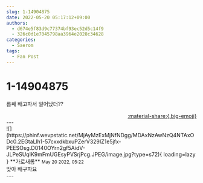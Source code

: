 ```yaml
---
slug: 1-14904875
date: 2022-05-20 05:17:12+09:00
authors:
  - d674e5f83d9c77374bf93ec52d5c14f9
  - 326c0d1e7045798aa3964e2028c34628
categories:
  - Saerom
tags:
  - Fan Post
---
```


# 1-14904875

<div class="post-container" markdown="1">
<div class="content-container md-sidebar__scrollwrap" markdown="1">

롬쌔 배고파서 일어났더??

</div>
</div>

<div style="text-align: right;" markdown="1">
<a href="https://weverse.io/fromis9/fanpost/1-14904875" style="text-align: right;">:material-share:{.big-emoji}</a>
</div>
---

<div class="comments-container md-sidebar__scrollwrap" markdown="1">
<div class="comment" markdown="1">
<div class='id-container' markdown="1">
![](https://phinf.wevpstatic.net/MjAyMzExMjNfNDgg/MDAxNzAwNzQ4NTAxODc0.2EGtaLlh1-57cxxdkbxuPZerV329IZ1e5jfx-PEESOsg.D0140OYrn2gf5AidV-JLPeSUqIK9mFmUGEsyPVSrjPcg.JPEG/image.jpg?type=s72){ loading=lazy }
**<span class="artist">가로새롬</span>** <small>May 20 2022, 05:22</small><br>
</div>
<div class='comment-body' markdown="1">
맞아 배구파요
</div>
</div>
</div>
---
